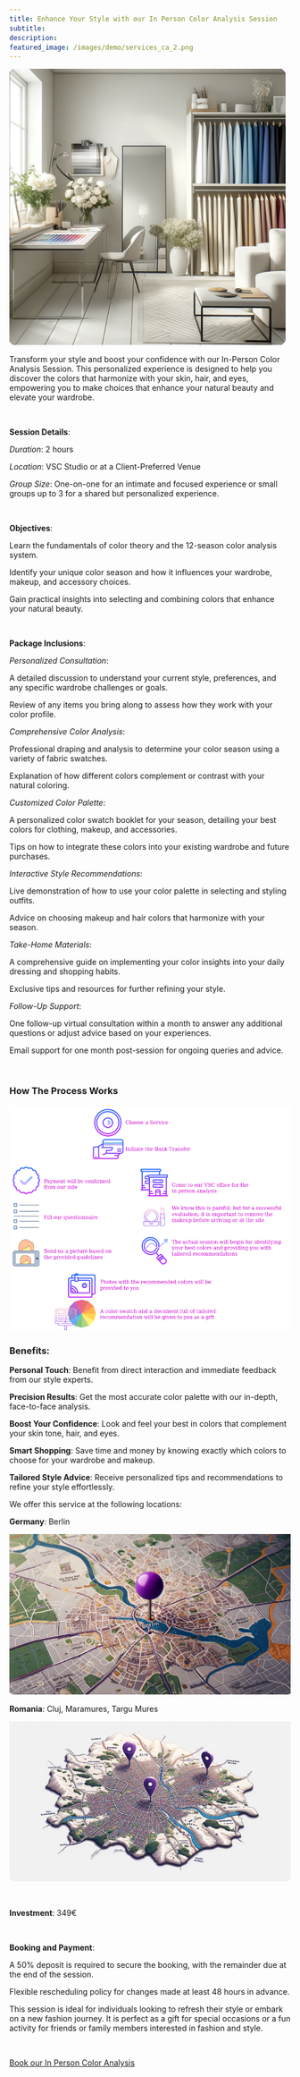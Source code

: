 ```yaml
---
title: Enhance Your Style with our In Person Color Analysis Session
subtitle:
description: 
featured_image: /images/demo/services_ca_2.png
---
```


![](/images/services/space_1_small.png)

 Transform your style and boost your confidence with our In-Person Color Analysis Session. This personalized experience is designed to help you discover the colors that harmonize with your skin, hair, and eyes, empowering you to make choices that enhance your natural beauty and elevate your wardrobe.

 <br/>

**Session Details**:

*Duration*: 2 hours

*Location*: VSC Studio or at a Client-Preferred Venue

*Group Size*: One-on-one for an intimate and focused experience or small groups up to 3 for a shared but personalized experience.

<br/>

**Objectives**:

Learn the fundamentals of color theory and the 12-season color analysis system.

Identify your unique color season and how it influences your wardrobe, makeup, and accessory choices.

Gain practical insights into selecting and combining colors that enhance your natural beauty.

<br/>

**Package Inclusions**:

*Personalized Consultation*:

A detailed discussion to understand your current style, preferences, and any specific wardrobe challenges or goals.

Review of any items you bring along to assess how they work with your color profile.

*Comprehensive Color Analysis*:

Professional draping and analysis to determine your color season using a variety of fabric swatches.

Explanation of how different colors complement or contrast with your natural coloring.

*Customized Color Palette*:

A personalized color swatch booklet for your season, detailing your best colors for clothing, makeup, and accessories.

Tips on how to integrate these colors into your existing wardrobe and future purchases.

*Interactive Style Recommendations*:

Live demonstration of how to use your color palette in selecting and styling outfits.

Advice on choosing makeup and hair colors that harmonize with your season.

*Take-Home Materials*:

A comprehensive guide on implementing your color insights into your daily dressing and shopping habits.

Exclusive tips and resources for further refining your style.

*Follow-Up Support*:

One follow-up virtual consultation within a month to answer any additional questions or adjust advice based on your experiences.

Email support for one month post-session for ongoing queries and advice.

<br/>

### How The Process Works

![](/images/services/sv_ca_steps_1.png)


### Benefits:

**Personal Touch**: Benefit from direct interaction and immediate feedback from our style experts.

**Precision Results**: Get the most accurate color palette with our in-depth, face-to-face analysis.

**Boost Your Confidence**: Look and feel your best in colors that complement your skin tone, hair, and eyes.

**Smart Shopping**: Save time and money by knowing exactly which colors to choose for your wardrobe and makeup.

**Tailored Style Advice**: Receive personalized tips and recommendations to refine your style effortlessly.


We offer this service at the following locations: 

**Germany**: Berlin 

![](/images/services/berlin.png)


**Romania**: Cluj, Maramures, Targu Mures

![](/images/services/cluj_mm_tgm.png) 

<br/>


**Investment**: 349€ 

<br/>


**Booking and Payment**:

A 50% deposit is required to secure the booking, with the remainder due at the end of the session.

Flexible rescheduling policy for changes made at least 48 hours in advance.


This session is ideal for individuals looking to refresh their style or embark on a new fashion journey.
It is perfect as a gift for special occasions or a fun activity for friends or family members interested in fashion and style.

<br/>

[Book our In Person Color Analysis](/contact.html)
